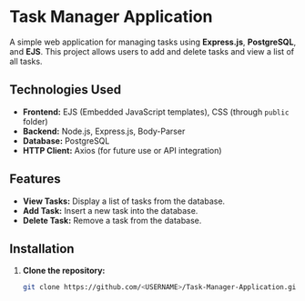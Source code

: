 # Task Manager Application

A simple web application for managing tasks using **Express.js**, **PostgreSQL**, and **EJS**. This project allows users to add and delete tasks and view a list of all tasks.

## Technologies Used

- **Frontend:** EJS (Embedded JavaScript templates), CSS (through `public` folder)
- **Backend:** Node.js, Express.js, Body-Parser
- **Database:** PostgreSQL
- **HTTP Client:** Axios (for future use or API integration)

## Features

- **View Tasks:** Display a list of tasks from the database.
- **Add Task:** Insert a new task into the database.
- **Delete Task:** Remove a task from the database.

## Installation

1. **Clone the repository:**

   ```bash
   git clone https://github.com/<USERNAME>/Task-Manager-Application.git
